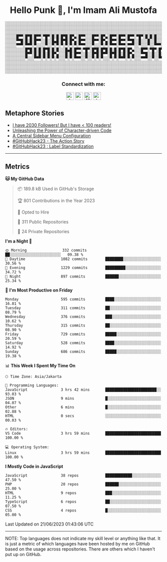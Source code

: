 <h1 align="center">Hello Punk 👋, I'm Imam Ali Mustofa</h1>

```shell
░░░░░░░░░░░░░░░░░░░░░░░░░░░░░░░░░░░░░░░░░░░░░░░░░░░░░░░░░░░░░░░░░░░░░░░░░░░░░░░░░░░░░░░░░░░░░░░░░░░░░░░░░░░░░░░░░░
░░░░░░░░░░░░░░░░░░░░░░░░░░░░░░░░░░░░░░░░░░░░░░░░░░░░░░░░░░░░░░░░░░░░░░░░░░░░░░░░░░░░░░░░░░░░░░░░░░░░░░░░░░░░░░░░░░
░░░░░░░░░░░░░░░░░░░░░░░░░░░░░░░░░░░░░░░░░░░░░░░░░░░░░░░░░░░░░░░░░░░░░░░░░░░░░░░░░░░░░░░░░░░░░░░░░░░░░░░░░░░░░░░░░░
░░░░░█▀▀░█▀█░█▀▀░▀█▀░█░█░█▀█░█▀▄░█▀▀░░░█▀▀░█▀▄░█▀▀░█▀▀░█▀▀░▀█▀░█░█░█░░░█▀▀░░░█▀▀░█▀█░█▀▀░▀█▀░█▀█░█▀▀░█▀▀░█▀▄░░░░░░
░░░░░▀▀█░█░█░█▀▀░░█░░█▄█░█▀█░█▀▄░█▀▀░░░█▀▀░█▀▄░█▀▀░█▀▀░▀▀█░░█░░░█░░█░░░█▀▀░░░█▀▀░█░█░█░█░░█░░█░█░█▀▀░█▀▀░█▀▄░░░░░░
░░░░░▀▀▀░▀▀▀░▀░░░░▀░░▀░▀░▀░▀░▀░▀░▀▀▀░░░▀░░░▀░▀░▀▀▀░▀▀▀░▀▀▀░░▀░░░▀░░▀▀▀░▀▀▀░░░▀▀▀░▀░▀░▀▀▀░▀▀▀░▀░▀░▀▀▀░▀▀▀░▀░▀░░░░░░
░░░░░░░░░█▀█░█░█░█▀█░█░█░░░█▄█░█▀▀░▀█▀░█▀█░█▀█░█░█░█▀█░█▀▄░░░█▀▀░▀█▀░█▀█░█▀▄░█░█░▀█▀░█▀▀░█░░░█░░░█▀▀░█▀▄░░░░░░░░░░
░░░░░░░░░█▀▀░█░█░█░█░█▀▄░░░█░█░█▀▀░░█░░█▀█░█▀▀░█▀█░█░█░█▀▄░░░▀▀█░░█░░█░█░█▀▄░░█░░░█░░█▀▀░█░░░█░░░█▀▀░█▀▄░░░░░░░░░░
░░░░░░░░░▀░░░▀▀▀░▀░▀░▀░▀░░░▀░▀░▀▀▀░░▀░░▀░▀░▀░░░▀░▀░▀▀▀░▀░▀░░░▀▀▀░░▀░░▀▀▀░▀░▀░░▀░░░▀░░▀▀▀░▀▀▀░▀▀▀░▀▀▀░▀░▀░░░░░░░░░░
░░░░░░░░░░░░░░░░░░░░░░░░░░░░░░░░░░░░░░░░░░░░░░░░░░░░░░░░░░░░░░░░░░░░░░░░░░░░░░░░░░░░░░░░░░░░░░░░░░░░░░░░░░░░░░░░░░
░░░░░░░░░░░░░░░░░░░░░░░░░░░░░░░░░░░░░░░░░░░░░░░░░░░░░░░░░░░░░░░░░░░░░░░░░░░░░░░░░░░░░░░░░░░░░░░░░░░░░░░░░░░░░░░░░░
░░░░░░░░░░░░░░░░░░░░░░░░░░░░░░░░░░░░░░░░░░░░░░░░░░░░░░░░░░░░░░░░░░░░░░░░░░░░░░░░░░░░░░░░░░░░░░░░░░░░░░░░░░░░░░░░░░
```

<p>
  <h3 align="center">Connect with me:</h3>
  <p align="center">
  <a href="https://dev.to/darkterminal" target="blank"><img align="center" src="https://res.cloudinary.com/practicaldev/image/fetch/s--R9qwOwpC--/c_limit%2Cf_auto%2Cfl_progressive%2Cq_auto%2Cw_880/https://thepracticaldev.s3.amazonaws.com/i/78hs31fax49uwy6kbxyw.png" alt="darkterminal" height="25" width="25" /></a>
  <a href="https://twitter.com/panggilmeiam" target="blank"><img align="center" src="https://raw.githubusercontent.com/rahuldkjain/github-profile-readme-generator/master/src/images/icons/Social/twitter.svg" alt="panggilmeiam" height="25" width="25" /></a>
  <a href="https://stackoverflow.com/users/12439522" target="blank"><img align="center" src="https://raw.githubusercontent.com/rahuldkjain/github-profile-readme-generator/master/src/images/icons/Social/stack-overflow.svg" alt="12439522" height="25" width="25" /></a>
  <a href="https://discordapp.com/users/darkterminal#3172" target="blank"><img align="center" src="https://discord.com/assets/3437c10597c1526c3dbd98c737c2bcae.svg" alt="darkterminal" height="25" width="25" /></a>
  </p>
</p>

## Metaphore Stories
<!-- BLOG-POST-LIST:START -->
- [I have 2030 Followers! But I have &lt; 100 readers!](https://dev.to/darkterminal/i-have-2030-followers-but-i-have-100-readers-1aia)
- [Unleashing the Power of Character-driven Code](https://dev.to/character-driven-code/unleashing-the-power-of-character-driven-code-ama)
- [A Central Sidebar Menu Configuration](https://dev.to/streetcommunityprogrammer/a-central-sidebar-menu-configuration-kh0)
- [#GitHubHack23 - The Action Story](https://dev.to/darkterminal/githubhack23-the-action-story-3d11)
- [#GitHubHack23 : Label Standardization](https://dev.to/darkterminal/githubhack23-label-standardization-23lf)
<!-- BLOG-POST-LIST:END -->

---
## Metrics

<!--START_SECTION:waka-->
**🐱 My GitHub Data** 

> 📦 189.8 kB Used in GitHub's Storage 
 > 
> 🏆 801 Contributions in the Year 2023
 > 
> 💼 Opted to Hire
 > 
> 📜 311 Public Repositories 
 > 
> 🔑 24 Private Repositories 
 > 
**I'm a Night 🦉** 

```text
🌞 Morning                332 commits         ██░░░░░░░░░░░░░░░░░░░░░░░   09.38 % 
🌆 Daytime                1082 commits        ████████░░░░░░░░░░░░░░░░░   30.56 % 
🌃 Evening                1229 commits        █████████░░░░░░░░░░░░░░░░   34.72 % 
🌙 Night                  897 commits         ██████░░░░░░░░░░░░░░░░░░░   25.34 % 
```
📅 **I'm Most Productive on Friday** 

```text
Monday                   595 commits         ████░░░░░░░░░░░░░░░░░░░░░   16.81 % 
Tuesday                  311 commits         ██░░░░░░░░░░░░░░░░░░░░░░░   08.79 % 
Wednesday                376 commits         ███░░░░░░░░░░░░░░░░░░░░░░   10.62 % 
Thursday                 315 commits         ██░░░░░░░░░░░░░░░░░░░░░░░   08.90 % 
Friday                   729 commits         █████░░░░░░░░░░░░░░░░░░░░   20.59 % 
Saturday                 528 commits         ████░░░░░░░░░░░░░░░░░░░░░   14.92 % 
Sunday                   686 commits         █████░░░░░░░░░░░░░░░░░░░░   19.38 % 
```


📊 **This Week I Spent My Time On** 

```text
🕑︎ Time Zone: Asia/Jakarta

💬 Programming Languages: 
JavaScript               3 hrs 42 mins       ███████████████████████░░   93.03 % 
JSON                     9 mins              █░░░░░░░░░░░░░░░░░░░░░░░░   04.07 % 
Other                    6 mins              █░░░░░░░░░░░░░░░░░░░░░░░░   02.88 % 
HTML                     0 secs              ░░░░░░░░░░░░░░░░░░░░░░░░░   00.03 % 

🔥 Editors: 
VS Code                  3 hrs 59 mins       █████████████████████████   100.00 % 

💻 Operating System: 
Linux                    3 hrs 59 mins       █████████████████████████   100.00 % 
```

**I Mostly Code in JavaScript** 

```text
JavaScript               38 repos            ████████████░░░░░░░░░░░░░   47.50 % 
PHP                      20 repos            ██████░░░░░░░░░░░░░░░░░░░   25.00 % 
HTML                     9 repos             ███░░░░░░░░░░░░░░░░░░░░░░   11.25 % 
TypeScript               6 repos             ██░░░░░░░░░░░░░░░░░░░░░░░   07.50 % 
CSS                      4 repos             █░░░░░░░░░░░░░░░░░░░░░░░░   05.00 % 
```




 Last Updated on 21/06/2023 01:43:06 UTC
<!--END_SECTION:waka-->

---
NOTE: Top languages does not indicate my skill level or anything like that. It is just a metric of which languages have been hosted by me on GitHub based on the usage across repositories. There are others which I haven't put up on GitHub.
